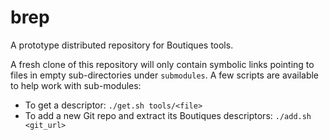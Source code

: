 # brep

A prototype distributed repository for Boutiques tools.

A fresh clone of this repository will only contain symbolic links
pointing to files in empty sub-directories under `submodules`. A few
scripts are available to help work with sub-modules:
* To get a descriptor: `./get.sh tools/<file>`
* To add a new Git repo and extract its Boutiques descriptors: `./add.sh <git_url>`
